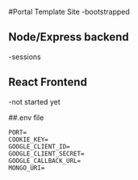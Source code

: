 #Portal Template Site
-bootstrapped

## Node/Express backend
-sessions

## React Frontend
-not started yet

##.env file
```
PORT=
COOKIE_KEY=
GOOGLE_CLIENT_ID=
GOOGLE_CLIENT_SECRET=
GOOGLE_CALLBACK_URL=
MONGO_URI=
```
